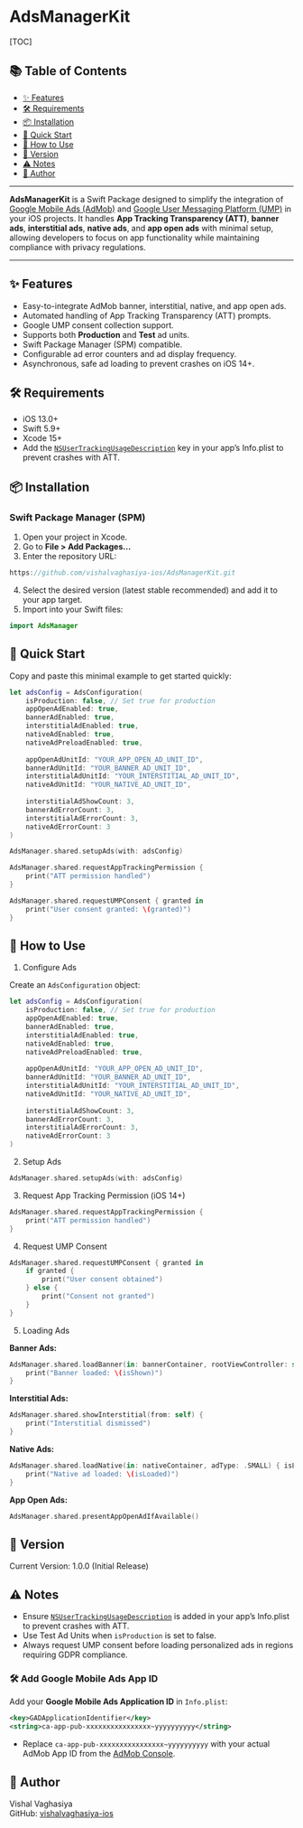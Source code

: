 # AdsManagerKit

[TOC]

## 📚 Table of Contents
- [✨ Features](#-features)
- [🛠 Requirements](#-requirements)
- [📦 Installation](#-installation)
- [🚀 Quick Start](#-quick-start)
- [🚀 How to Use](#-how-to-use)
- [📝 Version](#-version)
- [⚠️ Notes](#-notes)
- [👤 Author](#-author)

---

**AdsManagerKit** is a Swift Package designed to simplify the integration of [Google Mobile Ads (AdMob)](https://developers.google.com/admob/ios/quick-start) and [Google User Messaging Platform (UMP)](https://developers.google.com/admob/ump/ios/quick-start) in your iOS projects. It handles **App Tracking Transparency (ATT)**, **banner ads**, **interstitial ads**, **native ads**, and **app open ads** with minimal setup, allowing developers to focus on app functionality while maintaining compliance with privacy regulations.

---

## ✨ Features

- Easy-to-integrate AdMob banner, interstitial, native, and app open ads.
- Automated handling of App Tracking Transparency (ATT) prompts.
- Google UMP consent collection support.
- Supports both **Production** and **Test** ad units.
- Swift Package Manager (SPM) compatible.
- Configurable ad error counters and ad display frequency.
- Asynchronous, safe ad loading to prevent crashes on iOS 14+.

## 🛠 Requirements

- iOS 13.0+
- Swift 5.9+
- Xcode 15+
- Add the [`NSUserTrackingUsageDescription`](https://developer.apple.com/documentation/bundleresources/information_property_list/nsusertrackingusagedescription) key in your app’s Info.plist to prevent crashes with ATT.

## 📦 Installation

### Swift Package Manager (SPM)

1. Open your project in Xcode.  
2. Go to **File > Add Packages…**  
3. Enter the repository URL:  
```swift
https://github.com/vishalvaghasiya-ios/AdsManagerKit.git
```
4. Select the desired version (latest stable recommended) and add it to your app target.  
5. Import into your Swift files:  
```swift
import AdsManager
```

## 🚀 Quick Start

Copy and paste this minimal example to get started quickly:

```swift
let adsConfig = AdsConfiguration(
    isProduction: false, // Set true for production
    appOpenAdEnabled: true,
    bannerAdEnabled: true,
    interstitialAdEnabled: true,
    nativeAdEnabled: true,
    nativeAdPreloadEnabled: true,
    
    appOpenAdUnitId: "YOUR_APP_OPEN_AD_UNIT_ID",
    bannerAdUnitId: "YOUR_BANNER_AD_UNIT_ID",
    interstitialAdUnitId: "YOUR_INTERSTITIAL_AD_UNIT_ID",
    nativeAdUnitId: "YOUR_NATIVE_AD_UNIT_ID",
    
    interstitialAdShowCount: 3,
    bannerAdErrorCount: 3,
    interstitialAdErrorCount: 3,
    nativeAdErrorCount: 3
)

AdsManager.shared.setupAds(with: adsConfig)

AdsManager.shared.requestAppTrackingPermission {
    print("ATT permission handled")
}

AdsManager.shared.requestUMPConsent { granted in
    print("User consent granted: \(granted)")
}
```

## 🚀 How to Use

1. Configure Ads  

Create an `AdsConfiguration` object:  
```swift
let adsConfig = AdsConfiguration(
    isProduction: false, // Set true for production
    appOpenAdEnabled: true,
    bannerAdEnabled: true,
    interstitialAdEnabled: true,
    nativeAdEnabled: true,
    nativeAdPreloadEnabled: true,
    
    appOpenAdUnitId: "YOUR_APP_OPEN_AD_UNIT_ID",
    bannerAdUnitId: "YOUR_BANNER_AD_UNIT_ID",
    interstitialAdUnitId: "YOUR_INTERSTITIAL_AD_UNIT_ID",
    nativeAdUnitId: "YOUR_NATIVE_AD_UNIT_ID",
    
    interstitialAdShowCount: 3,
    bannerAdErrorCount: 3,
    interstitialAdErrorCount: 3,
    nativeAdErrorCount: 3
)
```

2. Setup Ads  
```swift
AdsManager.shared.setupAds(with: adsConfig)
```

3. Request App Tracking Permission (iOS 14+)  
```swift
AdsManager.shared.requestAppTrackingPermission {
    print("ATT permission handled")
}
```

4. Request UMP Consent  
```swift
AdsManager.shared.requestUMPConsent { granted in
    if granted {
        print("User consent obtained")
    } else {
        print("Consent not granted")
    }
}
```

5. Loading Ads  

**Banner Ads:**  
```swift
AdsManager.shared.loadBanner(in: bannerContainer, rootViewController: self) { isShown in
    print("Banner loaded: \(isShown)")
}
```

**Interstitial Ads:**  
```swift
AdsManager.shared.showInterstitial(from: self) {
    print("Interstitial dismissed")
}
```

**Native Ads:**  
```swift
AdsManager.shared.loadNative(in: nativeContainer, adType: .SMALL) { isLoaded in
    print("Native ad loaded: \(isLoaded)")
}
```

**App Open Ads:**  
```swift
AdsManager.shared.presentAppOpenAdIfAvailable()
```

## 📝 Version

Current Version: 1.0.0 (Initial Release)

## ⚠️ Notes

- Ensure [`NSUserTrackingUsageDescription`](https://developer.apple.com/documentation/bundleresources/information_property_list/nsusertrackingusagedescription) is added in your app’s Info.plist to prevent crashes with ATT.  
- Use Test Ad Units when `isProduction` is set to false.  
- Always request UMP consent before loading personalized ads in regions requiring GDPR compliance.

  
### 🛠 Add Google Mobile Ads App ID
Add your **Google Mobile Ads Application ID** in `Info.plist`:

```xml
<key>GADApplicationIdentifier</key>
<string>ca-app-pub-xxxxxxxxxxxxxxxx~yyyyyyyyyy</string>
```

- Replace `ca-app-pub-xxxxxxxxxxxxxxxx~yyyyyyyyyy` with your actual AdMob App ID from the [AdMob Console](https://apps.admob.com/).

## 👤 Author

Vishal Vaghasiya  
GitHub: [vishalvaghasiya-ios](https://github.com/vishalvaghasiya-ios)
